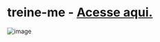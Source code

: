 # treine-me  - <a href="https://paulovarrone.github.io/treine-me/" target="_blank">Acesse aqui.</a>

![image](https://user-images.githubusercontent.com/100317569/215294721-ed28604c-da2b-479f-999c-730c258f6c69.png)
